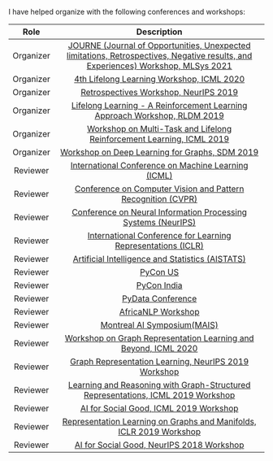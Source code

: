 I have helped organize with the following conferences and workshops:

|                 Role               |                          Description                             
| :--------------------------------: | :-----------------------------------------------------------------------------------------------------: |
| Organizer |   [JOURNE (Journal of Opportunities, Unexpected limitations, Retrospectives, Negative results, and Experiences) Workshop, MLSys 2021](https://sites.google.com/view/workshop-journe/home)    |
| Organizer |   [4th Lifelong Learning Workshop, ICML 2020](https://lifelongml.github.io/) |
| Organizer |   [Retrospectives Workshop, NeurIPS 2019](https://ml-retrospectives.github.io/neurips2019/) |
| Organizer |   [Lifelong Learning - A Reinforcement Learning Approach Workshop, RLDM 2019](https://sites.google.com/view/llarla/home) |
| Organizer |   [Workshop on Multi-Task and Lifelong Reinforcement Learning, ICML 2019](https://sites.google.com/view/mtlrl/) |
| Organizer |   [Workshop on Deep Learning for Graphs, SDM 2019](https://sites.google.com/view/graph-representation-workshop/) |
| Reviewer  |  [International Conference on Machine Learning (ICML)](https://icml.cc/) | 
| Reviewer  |  [Conference on Computer Vision and Pattern Recognition (CVPR)](http://cvpr2021.thecvf.com/) | 
| Reviewer  |  [Conference on Neural Information Processing Systems (NeurIPS)](https://nips.cc/Conferences) | 
| Reviewer  |  [International Conference for Learning Representations (ICLR)](https://iclr.cc) | 
| Reviewer  |  [Artificial Intelligence and Statistics (AISTATS)](https://aistats.org/) | 
| Reviewer  |  [PyCon US](https://us.pycon.org/) | 
| Reviewer  |  [PyCon India](https://in.pycon.org/) | 
| Reviewer  |  [PyData Conference](https://pydata.org/delhi2019/) | 
| Reviewer  |  [AfricaNLP Workshop](https://africanlp-workshop.github.io/) | 
| Reviewer  |  [Montreal AI Symposium(MAIS)](https://montrealaisymposium.wordpress.com) | 
| Reviewer  |  [Workshop on Graph Representation Learning and Beyond, ICML 2020](https://grlplus.github.io/) |
| Reviewer  |  [Graph Representation Learning, NeurIPS 2019 Workshop](https://grlearning.github.io/)  |
| Reviewer  |  [Learning and Reasoning with Graph-Structured Representations, ICML 2019 Workshop](https://graphreason.github.io/index.html)  |
| Reviewer  |  [AI for Social Good, ICML 2019 Workshop](https://aiforsocialgood.github.io/icml2019/)  |
| Reviewer  |  [Representation Learning on Graphs and Manifolds, ICLR 2019 Workshop](https://rlgm.github.io/)  |
| Reviewer  |  [AI for Social Good, NeurIPS 2018 Workshop](https://aiforsocialgood.github.io/2018/)   |   
